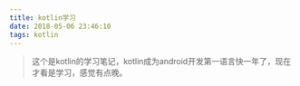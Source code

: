```yaml
---
title: kotlin学习
date: 2018-05-06 23:46:10
tags: kotlin
---
```


> 这个是kotlin的学习笔记，kotlin成为android开发第一语言快一年了，现在才看是学习，感觉有点晚。
